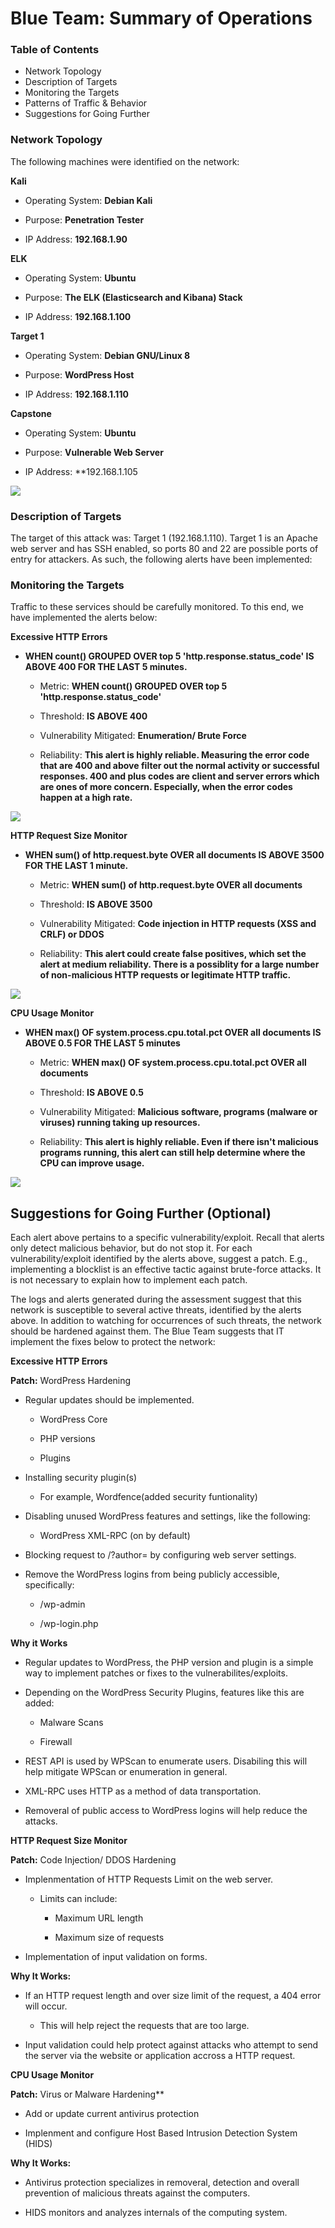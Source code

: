 # Blue Team: Summary of Operations

### Table of Contents

- Network Topology
- Description of Targets
- Monitoring the Targets
- Patterns of Traffic & Behavior
- Suggestions for Going Further


### Network Topology

The following machines were identified on the network:


**Kali** 

- Operating System: **Debian Kali**

- Purpose: **Penetration Tester**

- IP Address: **192.168.1.90**



**ELK**

- Operating System: **Ubuntu**

- Purpose: **The ELK (Elasticsearch and Kibana) Stack**

- IP Address: **192.168.1.100**



**Target 1**

- Operating System: **Debian GNU/Linux 8**

- Purpose: **WordPress Host**

- IP Address: **192.168.1.110**



**Capstone**

- Operating System: **Ubuntu**

- Purpose: **Vulnerable Web Server**

- IP Address: **192.168.1.105


![](IMAGES/Network-Diagram)



### Description of Targets

The target of this attack was: Target 1 (192.168.1.110).
Target 1 is an Apache web server and has SSH enabled, so ports 80 and 22 are possible ports of entry for attackers. As such, the following alerts have been implemented:


### Monitoring the Targets

Traffic to these services should be carefully monitored. To this end, we have implemented the alerts below:



**Excessive HTTP Errors**


- **WHEN count() GROUPED OVER top 5 'http.response.status_code' IS ABOVE 400 FOR THE LAST 5 minutes.**



    - Metric: **WHEN count() GROUPED OVER top 5 'http.response.status_code'**

    - Threshold: **IS ABOVE 400**

    - Vulnerability Mitigated: **Enumeration/ Brute Force**

    - Reliability: **This alert is highly reliable. Measuring the error code that are 400 and above filter out the normal activity or successful responses. 400 and plus codes are client and server errors which are ones of more concern. Especially, when the error codes happen at a high rate.**


![](IMAGES/Excessive-HTTP-Error.png)




**HTTP Request Size Monitor**


- **WHEN sum() of http.request.byte OVER all documents IS ABOVE 3500 FOR THE LAST 1 minute.**




    - Metric: **WHEN sum() of http.request.byte OVER all documents**

    - Threshold: **IS ABOVE 3500**

    - Vulnerability Mitigated: **Code injection in HTTP requests (XSS and CRLF) or DDOS**

    - Reliability: **This alert could create false positives, which set the alert at medium reliability. There is a possiblity for a large number of non-malicious HTTP requests or legitimate HTTP traffic.**


![](IMAGES/HTTP-request-sizes-monitor.png)




**CPU Usage Monitor**


- **WHEN max() OF system.process.cpu.total.pct OVER all documents IS ABOVE 0.5 FOR THE LAST 5 minutes**




    - Metric: **WHEN max() OF system.process.cpu.total.pct OVER all documents**

    - Threshold: **IS ABOVE 0.5**

    - Vulnerability Mitigated: **Malicious software, programs (malware or viruses) running taking up resources.**

    - Reliability: **This alert is highly reliable. Even if there isn't malicious programs running, this alert can still help determine where the CPU can improve usage.**


![](IMAGES/CPU-usage-monitor.png)





## Suggestions for Going Further (Optional)

Each alert above pertains to a specific vulnerability/exploit. Recall that alerts only detect malicious behavior, but do not stop it. For each vulnerability/exploit identified by the alerts above, suggest a patch. E.g., implementing a blocklist is an effective tactic against brute-force attacks. It is not necessary to explain how to implement each patch.

The logs and alerts generated during the assessment suggest that this network is susceptible to several active threats, identified by the alerts above. In addition to watching for occurrences of such threats, the network should be hardened against them. The Blue Team suggests that IT implement the fixes below to protect the network:


**Excessive HTTP Errors**


**Patch:** WordPress Hardening

 

- Regular updates should be implemented.

    - WordPress Core

    - PHP versions

    - Plugins

- Installing security plugin(s)

    - For example, Wordfence(added security funtionality)

- Disabling unused WordPress features and settings, like the following:

    - WordPress XML-RPC (on by default)

- Blocking request to /?author= by configuring web server settings.

- Remove the WordPress logins from being publicly accessible, specifically:

    - /wp-admin

    - /wp-login.php


**Why it Works**

- Regular updates to WordPress, the PHP version and plugin is a simple way to implement patches or fixes to the vulnerabilites/exploits.

- Depending on the WordPress Security Plugins, features like this are added:

    - Malware Scans

    - Firewall

- REST API is used by WPScan to enumerate users. Disabiling this will help mitigate WPScan or enumeration in general.

- XML-RPC uses HTTP as a method of data transportation.

- Removeral of public access to WordPress logins will help reduce the attacks.



**HTTP Request Size Monitor**


**Patch:** Code Injection/ DDOS Hardening

- Implenmentation of HTTP Requests Limit on the web server.

    - Limits can include:

        - Maximum URL length

        - Maximum size of requests

- Implementation of input validation on forms.



**Why It Works:**

- If an HTTP request length and over size limit of the request, a 404 error will occur.

    - This will help reject the requests that are too large.

- Input validation could help protect against attacks who attempt to send the server via the website or application accross a HTTP request.




**CPU Usage Monitor**


**Patch:** Virus or Malware Hardening**

- Add or update current antivirus protection

- Implenment and configure Host Based Intrusion Detection System (HIDS)


**Why It Works:**

- Antivirus protection specializes in removeral, detection and overall prevention of malicious threats against the computers.

- HIDS monitors and analyzes internals of the computing system.
